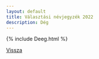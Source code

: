 ```yaml
---
layout: default
title: Választási névjegyzék 2022
description: Dég
---
```


{% include Deeg.html %}

[Vissza](./)